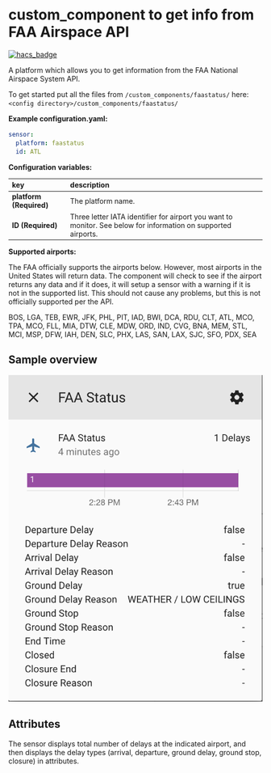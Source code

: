 # custom_component to get info from FAA Airspace API
[![hacs_badge](https://img.shields.io/badge/HACS-Default-orange.svg)](https://github.com/custom-components/hacs)

A platform which allows you to get information from the FAA National Airspace System API.


To get started put all the files from `/custom_components/faastatus/` here:
`<config directory>/custom_components/faastatus/`

**Example configuration.yaml:**

```yaml
sensor:
  platform: faastatus
  id: ATL
```

**Configuration variables:**

key | description
:--- | :---
**platform (Required)** | The platform name.
**ID (Required)** | Three letter IATA identifier for airport you want to monitor. See below for information on supported airports.

**Supported airports:**

The FAA officially supports the airports below. However, most airports in the United States will return data. The component will check to see if the airport returns any data and if it does, it will setup a sensor with a warning if it is not in the supported list. This should not cause any problems, but this is not officially supported per the API.

BOS, LGA, TEB, EWR, JFK, PHL, PIT, IAD, BWI, DCA, RDU, CLT, ATL, MCO, TPA, MCO, FLL, MIA, DTW, CLE, MDW, ORD, IND, CVG, BNA, MEM, STL, MCI, MSP, DFW, IAH, DEN, SLC, PHX, LAS, SAN, LAX, SJC, SFO, PDX, SEA

## Sample overview

![Sample overview](sensor.png)

## Attributes

The sensor displays total number of delays at the indicated airport, and then displays the delay types (arrival, departure, ground delay, ground stop, closure) in attributes.
